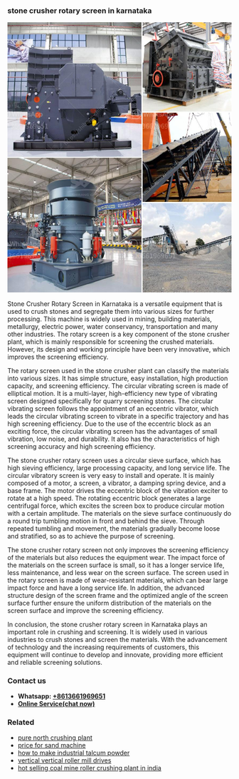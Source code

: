 <h3>stone crusher rotary screen in karnataka</h3><img src='1706767257.jpg' alt=''><p>Stone Crusher Rotary Screen in Karnataka is a versatile equipment that is used to crush stones and segregate them into various sizes for further processing. This machine is widely used in mining, building materials, metallurgy, electric power, water conservancy, transportation and many other industries. The rotary screen is a key component of the stone crusher plant, which is mainly responsible for screening the crushed materials. However, its design and working principle have been very innovative, which improves the screening efficiency.</p><p>The rotary screen used in the stone crusher plant can classify the materials into various sizes. It has simple structure, easy installation, high production capacity, and screening efficiency. The circular vibrating screen is made of elliptical motion. It is a multi-layer, high-efficiency new type of vibrating screen designed specifically for quarry screening stones. The circular vibrating screen follows the appointment of an eccentric vibrator, which leads the circular vibrating screen to vibrate in a specific trajectory and has high screening efficiency. Due to the use of the eccentric block as an exciting force, the circular vibrating screen has the advantages of small vibration, low noise, and durability. It also has the characteristics of high screening accuracy and high screening efficiency.</p><p>The stone crusher rotary screen uses a circular sieve surface, which has high sieving efficiency, large processing capacity, and long service life. The circular vibratory screen is very easy to install and operate. It is mainly composed of a motor, a screen, a vibrator, a damping spring device, and a base frame. The motor drives the eccentric block of the vibration exciter to rotate at a high speed. The rotating eccentric block generates a large centrifugal force, which excites the screen box to produce circular motion with a certain amplitude. The materials on the sieve surface continuously do a round trip tumbling motion in front and behind the sieve. Through repeated tumbling and movement, the materials gradually become loose and stratified, so as to achieve the purpose of screening.</p><p>The stone crusher rotary screen not only improves the screening efficiency of the materials but also reduces the equipment wear. The impact force of the materials on the screen surface is small, so it has a longer service life, less maintenance, and less wear on the screen surface. The screen used in the rotary screen is made of wear-resistant materials, which can bear large impact force and have a long service life. In addition, the advanced structure design of the screen frame and the optimized angle of the screen surface further ensure the uniform distribution of the materials on the screen surface and improve the screening efficiency.</p><p>In conclusion, the stone crusher rotary screen in Karnataka plays an important role in crushing and screening. It is widely used in various industries to crush stones and screen the materials. With the advancement of technology and the increasing requirements of customers, this equipment will continue to develop and innovate, providing more efficient and reliable screening solutions.</p><h3>Contact us</h3><ul><li><strong>Whatsapp:&nbsp;<a href="https://wa.me/8613661969651">+8613661969651</a></strong></li><li><a href="https://swt.shibang-china.com/?git&amp;zhl&amp;stone crusher rotary screen in karnataka"><strong>Online Service(chat now)</strong></a></li></ul><h3>Related</h3><ul><li><a href='pure north crushing plant.md'>pure north crushing plant</a></li><li><a href='price for sand machine.md'>price for sand machine</a></li><li><a href='how to make industrial talcum powder.md'>how to make industrial talcum powder</a></li><li><a href='vertical vertical roller mill drives.md'>vertical vertical roller mill drives</a></li><li><a href='hot selling coal mine roller crushing plant in india.md'>hot selling coal mine roller crushing plant in india</a></li></ul>